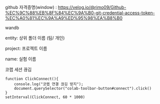 github 자격증명(window) : https://velog.io/@rimo09/Github-%EC%9C%88%EB%8F%84%EC%9A%B0-git-credential-access-token-%EC%A0%81%EC%9A%A9%ED%95%98%EA%B8%B0

wandb

entity: 상위 폴더 이름 (팀/ 개인)

project: 프로젝트 이름

name: 실험 이름



코랩 세션 끊김



```
function ClickConnect(){
    console.log("코랩 연결 끊김 방지"); 
    document.querySelector("colab-toolbar-button#connect").click() 
}
setInterval(ClickConnect, 60 * 1000)
```